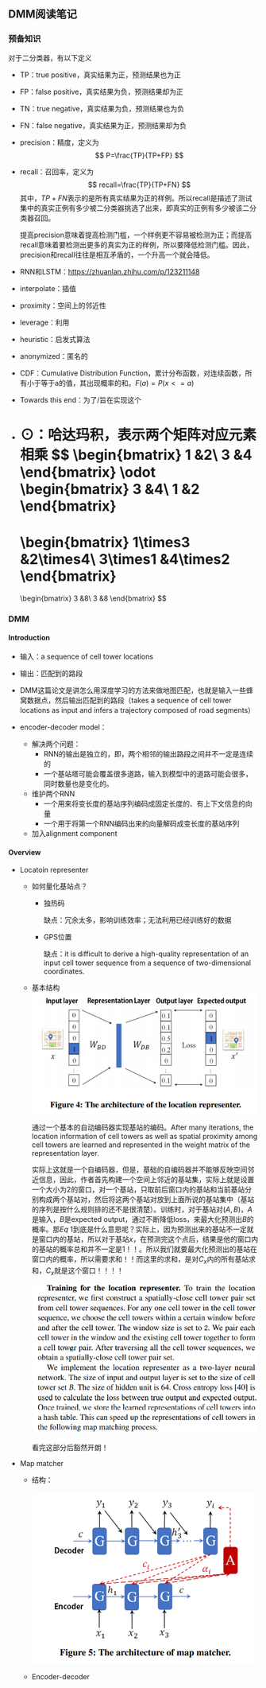 ## DMM阅读笔记

### 预备知识

对于二分类器，有以下定义

* TP：true positive，真实结果为正，预测结果也为正

* FP：false positive，真实结果为负，预测结果却为正

* TN：true negative，真实结果为负，预测结果也为负

* FN：false negative，真实结果为正，预测结果却为负

* precision：精度，定义为
  $$
  P=\frac{TP}{TP+FP}
  $$

* recall：召回率，定义为
  $$
  recall=\frac{TP}{TP+FN}
  $$
  其中，$TP+FN$表示的是所有真实结果为正的样例。所以recall是描述了测试集中的真实正例有多少被二分类器挑选了出来，即真实的正例有多少被该二分类器召回。

  提高precision意味着提高检测门槛，一个样例更不容易被检测为正；而提高recall意味着要检测出更多的真实为正的样例，所以要降低检测门槛。因此，precision和recall往往是相互矛盾的，一个升高一个就会降低。

* RNN和LSTM：https://zhuanlan.zhihu.com/p/123211148

* interpolate：插值

* proximity：空间上的邻近性

* leverage：利用

* heuristic：启发式算法

* anonymized：匿名的

* CDF：Cumulative Distribution Function，累计分布函数，对连续函数，所有小于等于a的值，其出现概率的和。$F(a)=P(x<=a)$

* Towards this end：为了/旨在实现这个

* $\odot$：哈达玛积，表示两个矩阵对应元素相乘
  $$
  \begin{bmatrix}
  1 &2\\
  3 &4
  \end{bmatrix}
  \odot
  \begin{bmatrix}
  3 &4\\
  1 &2
  \end{bmatrix}
  =
  \begin{bmatrix}
  1\times3 &2\times4\\
  3\times1 &4\times2
  \end{bmatrix}
  =
  \begin{bmatrix}
  3 &8\\
  3 &8
  \end{bmatrix}
  $$
  

### DMM

#### Introduction

* 输入：a sequence of cell tower locations
* 输出：匹配到的路段
* DMM这篇论文是讲怎么用深度学习的方法来做地图匹配，也就是输入一些蜂窝数据点，然后输出匹配到的路段（takes a sequence of cell tower locations as input and infers a trajectory composed of road segments）
* encoder-decoder model：

  * 解决两个问题：
    * RNN的输出是独立的，即，两个相邻的输出路段之间并不一定是连续的
    * 一个基站塔可能会覆盖很多道路，输入到模型中的道路可能会很多，同时数量也是变化的。
  * 维护两个RNN
    * 一个用来将变长度的基站序列编码成固定长度的、有上下文信息的向量
    * 一个用于将第一个RNN编码出来的向量解码成变长度的基站序列
  * 加入alignment component

#### Overview

* Locatoin representer

  * 如何量化基站点？

    * 独热码

      缺点：冗余太多，影响训练效率；无法利用已经训练好的数据

    * GPS位置

      缺点：it is difficult to derive a high-quality representation of an input cell tower sequence from a sequence of two-dimensional coordinates.

  * 基本结构![image-20201030163323779](xtayex-DMM阅读笔记.assets/image-20201030163323779.png)

     通过一个基本的自动编码器实现基站的编码。After many iterations, the location information of cell towers as well as spatial proximity among cell towers are learned and represented in the weight matrix of the representation layer.
     
     实际上这就是一个自编码器，但是，基础的自编码器并不能够反映空间邻近信息，因此，作者首先构建一个空间上邻近的基站集，实际上就是设置一个大小为2的窗口，对一个基站，只取前后窗口内的基站和当前基站分别构成两个基站对，然后将这两个基站对放到上面所说的基站集中（基站的序列是按什么规则排的还不是很清楚）。训练时，对于基站对$(A,B)$，$A$是输入，$B$是expected output，通过不断降低loss，来最大化预测出$B$的概率。那$Eq\ 1$到底是什么意思呢？实际上，因为预测出来的基站不一定就是窗口内的基站，所以对于基站$x$，在预测完这个点后，结果是他的窗口内的基站的概率总和并不一定是1！！。所以我们就要最大化预测出的基站在窗口内的概率，所以需要求和！！而这里的求和，是对$C_x$内的所有基站求和，$C_x$就是这个窗口！！！！
     
     ![image-20201112221328547](xtayex-DMM阅读笔记.assets/image-20201112221328547.png)
     
     看完这部分后豁然开朗！
  
* Map matcher

  * 结构：

    ![image-20201031000027078](xtayex-DMM阅读笔记.assets/image-20201031000027078.png)

  * Encoder-decoder

    
